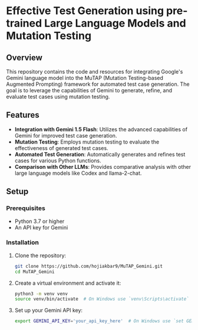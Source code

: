 # Effective Test Generation using pre-trained Large Language Models and Mutation Testing

## Overview

This repository contains the code and resources for integrating Google's Gemini language model into the MuTAP (Mutation Testing-based Augmented Prompting) framework for automated test case generation. The goal is to leverage the capabilities of Gemini to generate, refine, and evaluate test cases using mutation testing.

## Features

- **Integration with Gemini 1.5 Flash**: Utilizes the advanced capabilities of Gemini for improved test case generation.
- **Mutation Testing**: Employs mutation testing to evaluate the effectiveness of generated test cases.
- **Automated Test Generation**: Automatically generates and refines test cases for various Python functions.
- **Comparison with Other LLMs**: Provides comparative analysis with other large language models like Codex and llama-2-chat.

## Setup

### Prerequisites

- Python 3.7 or higher
- An API key for Gemini

### Installation

1. Clone the repository:

   ```bash
   git clone https://github.com/hojiakbar9/MuTAP_Gemini.git
   cd MuTAP_Gemini
   ```

2. Create a virtual environment and activate it:

   ```bash
   python3 -m venv venv
   source venv/bin/activate  # On Windows use `venv\Scripts\activate`
   ```

3. Set up your Gemini API key:

   ```bash
   export GEMINI_API_KEY='your_api_key_here'  # On Windows use `set GEMINI_API_KEY=your_api_key_here`
   ```

